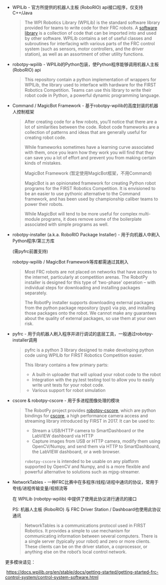 - WPILib - 官方所提供的机器人主板 (RoboRIO) api接口程序，仅支持C++/Java

  > The WPI Robotics Library (WPILib) is the standard software library provided for teams to write code for their FRC robots. A [software library](https://en.wikipedia.org/wiki/Library_(computing)) is a collection of code that can be imported into and used by other software. WPILib contains a set of useful classes and subroutines for interfacing with various parts of the FRC control system (such as sensors, motor controllers, and the driver station), as well as an assortment of other utility functions.



- robotpy-wpilib - WPILib的Python包装，使Python程序能够调用机器人主板 (RoboRIO) api

  > This repository contain a python implementation of wrappers for WPILib, the library used to interface with hardware for the FIRST Robotics Competition. Teams can use this library to write their robot code in Python, a powerful dynamic programming language.



- Command / MagicBot Framework - 基于robotpy-wpilib的高度封装的机器人控制框架

  > After creating code for a few robots, you’ll notice that there are a lot of similarities between the code. Robot code frameworks are a collection of patterns and ideas that are generally useful for creating robot code.
  >
  > While frameworks sometimes have a learning curve associated with them, once you learn how they work you will find that they can save you a lot of effort and prevent you from making certain kinds of mistakes.
  >
  > 
  >
  > MagicBot Framework (暂定使用MagicBot框架，不用Command)
  >
  > MagicBot is an opinionated framework for creating Python robot programs for the FIRST Robotics Competition. It is envisioned to be an easier to use pythonic alternative to the Command framework, and has been used by championship caliber teams to power their robots.
  >
  > While MagicBot will tend to be more useful for complex multi-module programs, it does remove some of the boilerplate associated with simple programs as well.



- robotpy-installer (a.k.a. RoboRIO Package Installer) - 用于向机器人中刷入Python程序/第三方库

  (需pyfrc前置支持)

  robotpy-wpilib / MagicBot Framework等库都需通过其刷入

  > Most FRC robots are not placed on networks that have access to the internet, particularly at competition arenas. The RobotPy installer is designed for this type of ‘two-phase’ operation – with individual steps for downloading and installing packages separately.
  >
  > The RobotPy installer supports downloading external packages from the python package repository (pypi) via pip, and installing those packages onto the robot. We cannot make any guarantees about the quality of external packages, so use them at your own risk.

  

- pyfrc - 用于向机器人刷入程序并进行调试的底层工具，一般通过robotpy-installer调用

  > pyfrc is a python 3 library designed to make developing python code using WPILib for FIRST Robotics Competition easier.
  >
  > This library contains a few primary parts:
  >
  > - A built-in uploader that will upload your robot code to the robot
  > - Integration with the py.test testing tool to allow you to easily write unit tests for your robot code.
  > - Various support for robot simulation



- cscore & robotpy-cscore - 用于多进程图像处理的模块

  > The RobotPy project provides [robotpy-cscore](https://github.com/robotpy/robotpy-cscore/), which are python bindings for [cscore](https://github.com/wpilibsuite/cscore), a high performance camera access and streaming library introduced by FIRST in 2017. It can be used to:
  >
  > - Stream a USB/HTTP camera to SmartDashboard or the LabVIEW dashboard via HTTP
  > - Capture images from USB or HTTP camera, modify them using OpenCV/Numpy, and send them via HTTP to SmartDashboard, the LabVIEW dashboard, or a web browser.
  >
  > `robotpy-cscore` is intended to be usable on any platform supported by OpenCV and Numpy, and is a more flexible and powerful alternative to solutions such as mjpg-streamer.



- NetworkTables - 一种FRC比赛中在多程序/线程/进程中通讯的协议，常用于夸线/进程传输变量/视频流等

  在 WPILib (robotpy-wpilib) 中提供了使用此协议进行通讯的接口

  PS: 机器人主板 (RoboRIO) 与 FRC Driver Station / Dashboard也使用此协议通讯

  > NetworkTables is a communications protocol used in FIRST Robotics. It provides a simple to use mechanism for communicating information between several computers. There is a single server (typically your robot) and zero or more clients. These clients can be on the driver station, a coprocessor, or anything else on the robot’s local control network.



更多模块请见：

​	https://docs.wpilib.org/en/stable/docs/getting-started/getting-started-frc-control-system/control-system-software.html

